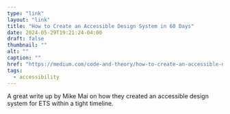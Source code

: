 ```yaml
---
type: "link"
layout: "link"
title: "How to Create an Accessible Design System in 60 Days"
date: 2024-05-29T19:21:24-04:00
draft: false
thumbnail: ""
alt: ""
caption: ""
href: "https://medium.com/code-and-theory/how-to-create-an-accessible-design-system-in-60-days-42a02e536900"
tags:
  - accessibility
---
```


A great write up by Mike Mai on how they created an accessible design system for ETS within a tight timeline.
